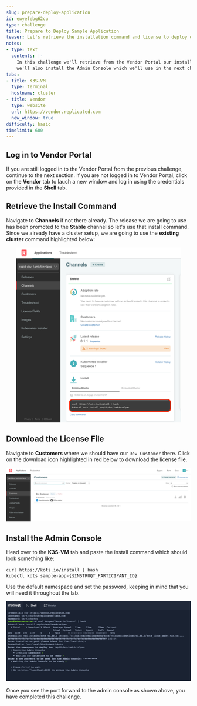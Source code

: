 ```yaml
---
slug: prepare-deploy-application
id: ewyefebg62cu
type: challenge
title: Prepare to Deploy Sample Application
teaser: Let's retrieve the installation command and license to deploy our sample app
notes:
- type: text
  contents: |-
    In this challenge we'll retrieve from the Vendor Portal our install command and our customer license file.
    we'll also install the Admin Console which we'll use in the next challenge to deploy the sample app.
tabs:
- title: K3S-VM
  type: terminal
  hostname: cluster
- title: Vendor
  type: website
  url: https://vendor.replicated.com
  new_window: true
difficulty: basic
timelimit: 600
---
```


## Log in to Vendor Portal

If you are still logged in to the Vendor Portal from the previous challenge, continue to the next section. If you are not logged in to Vendor Portal, click on the **Vendor** tab to lauch a new window and log in using the credentials provided in the **Shell** tab.

## Retrieve the Install Command

Navigate to **Channels** if not there already. The release we are going to use has been promoted to the **Stable** channel so let's use that install command. Since we already have a cluster setup, we are going to use the **existing cluster** command highlighted below:

<p align="center"><img src="../assets/rdk-channels.png" width=450></img></p>

## Download the License File

Navigate to **Customers** where we should have our `Dev Customer` there. Click on the download icon highlighted in red below to download the license file.

<p align="center"><img src="../assets/rdk-customers.png" width=600></img></p>

## Install the Admin Console

Head over to the **K3S-VM** tab and paste the install command which should look something like:

```shell
curl https://kots.io/install | bash
kubectl kots sample-app-{$INSTRUQT_PARTICIPANT_ID}
```

Use the default namespace and set the password, keeping in mind that you will need it throughout the lab.

<p align="center"><img src="../assets/rdk-output.png" width=600></img></p>

Once you see the port forward to the admin console as shown above, you have completed this challenge.

